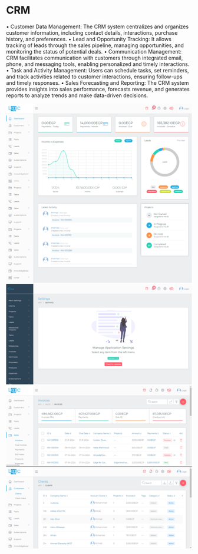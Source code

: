 # CRM

• Customer Data Management: The CRM system centralizes and organizes customer information, including contact details, interactions, purchase history, and preferences.
• Lead and Opportunity Tracking: It allows tracking of leads through the sales pipeline, managing opportunities, and monitoring the status of potential deals.
• Communication Management: CRM facilitates communication with customers through integrated email, phone, and messaging tools, enabling personalized and timely interactions.
• Task and Activity Management: Users can schedule tasks, set reminders, and track activities related to customer interactions, ensuring follow-ups and timely responses.
• Sales Forecasting and Reporting: The CRM system provides insights into sales performance, forecasts revenue, and generates reports to analyze trends and make data-driven decisions.

![alt text](https://github.com/hadeer-elnaghy/CRM/blob/main/screenshots/screencapture-crm-logic-sbs-home-2024-04-22-22_59_25.png)
![alt text](https://github.com/hadeer-elnaghy/CRM/blob/main/screenshots/screencapture-crm-logic-sbs-settings-2024-04-22-23_01_27.png)
![alt text](https://github.com/hadeer-elnaghy/CRM/blob/main/screenshots/Screenshot%202024-04-22%20230057.png)
![alt text](https://github.com/hadeer-elnaghy/CRM/blob/main/screenshots/Screenshot%202024-04-22%20230019.png)
